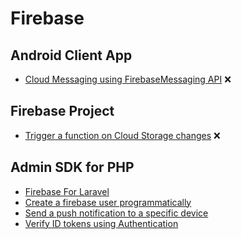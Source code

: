 # Firebase

## Android Client App

- [Cloud Messaging using FirebaseMessaging API](android_client/messaging.md) :x:

## Firebase Project

- [Trigger a function on Cloud Storage changes](firebase_project/cloud_functions/cloud-storage-triggers.md) :x:

## Admin SDK for PHP

- [Firebase For Laravel](laravel_server/firebase-for-laravel.md)
- [Create a firebase user programmatically](laravel_server/create-user.md)
- [Send a push notification to a specific device](laravel_server/cloud-messaging.md)
- [Verify ID tokens using Authentication](laravel_server/authentication.md)
